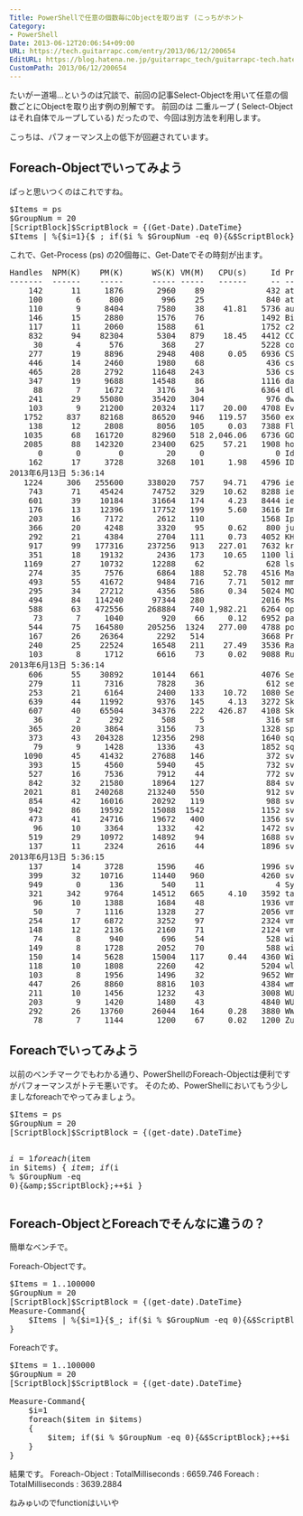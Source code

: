 ```yaml
---
Title: PowerShellで任意の個数毎にObjectを取り出す (こっちがホント
Category:
- PowerShell
Date: 2013-06-12T20:06:54+09:00
URL: https://tech.guitarrapc.com/entry/2013/06/12/200654
EditURL: https://blog.hatena.ne.jp/guitarrapc_tech/guitarrapc-tech.hatenablog.com/atom/entry/11696248318757675749
CustomPath: 2013/06/12/200654
---
```


たいがー道場...というのは冗談で、前回の記事Select-Objectを用いて任意の個数ごとにObjectを取り出す例の別解です。
前回のは 二重ループ ( Select-Objectはそれ自体でループしている) だったので、今回は別方法を利用します。

こっちは、パフォーマンス上の低下が回避されています。



<h2>Foreach-Objectでいってみよう</h2>
ぱっと思いつくのはこれですね。
<pre class="brush: powershell">
$Items = ps
$GroupNum = 20
[ScriptBlock]$ScriptBlock = {(Get-Date).DateTime}
$Items | %{$i=1}{$_; if($i % $GroupNum -eq 0){&amp;$ScriptBlock};++$i}
</pre>

これで、Get-Process (ps) の20個毎に、Get-Dateでその時刻が出ます。
<pre class="brush: powershell">
Handles  NPM(K)    PM(K)      WS(K) VM(M)   CPU(s)     Id ProcessName
-------  ------    -----      ----- -----   ------     -- -----------
	142      11     1876       2960    89             432 atieclxx
	100       6      800        996    25             840 atiesrxx
	110       9     8404       7580    38    41.81   5736 audiodg
	146      15     2880       1576    76            1492 BingDesktopUpdater
	117      11     2060       1588    61            1752 c2c_service
	832      94    82304       5304   879    18.45   4412 CCC
	 30       4      576        368    27            5228 conhost
	277      19     8896       2948   408     0.05   6936 CSISYN~1
	446      14     2460       1980    68             436 csrss
	465      28     2792      11648   243             536 csrss
	347      19     9688      14548    86            1116 dasHost
	 88       7     1672       3176    34            6364 dllhost
	241      29    55080      35420   304             976 dwm
	103       9    21200      20324   117    20.00   4708 Everything-1.2.1.421b
   1752     837    82168      86520   946   119.57   3560 explorer
	138      12     2808       8056   105     0.03   7388 FlashUtil_ActiveX
   1035      68   161720      82960   518 2,046.06   6736 GOM
   2085      88   142320      23400   625    57.21   1908 holLaunchPadOnline
	  0       0        0         20     0               0 Idle
	162      17     3728       3268   101     1.98   4596 IDM
2013年6月13日 5:36:14
   1224     306   255600     338020   757    94.71   4796 iexplore
	743      71    45424      74752   329    10.62   8288 iexplore
	601      39    10184      31664   174     4.23   8444 iexplore
	176      13    12396      17752   199     5.60   3616 ImeBroker
	203      16     7172       2612   110            1568 IpOverUsbSvc
	366      20     4248       3320    95     0.62    800 jusched
	292      21     4384       2704   111     0.73   4052 KHALMNPR
	917      99   177316     237256   913   227.01   7632 krile
	351      18    19132       2436   173    10.65   1100 lightscreen
   1169      27    10732      12288    62             628 lsass
	274      35     7576       6864   188    52.78   4516 MagicFormation
	493      55    41672       9484   716     7.71   5012 mmc
	295      34    27212       4356   586     0.34   5024 MOM
	494      84   114240      97344   280            2016 MsMpEng
	588      63   472556     268884   740 1,982.21   6264 opera
	 73       7     1040        920    66     0.12   6952 pageant
	544      75   164580     205256  1324   277.00   4788 powershell_ise
	167      26    26364       2292   514            3668 PresentationFontCache
	240      25    22524      16548   211    27.49   3536 RaUI
	103       8     1712       6616    73     0.02   9088 RuntimeBroker
2013年6月13日 5:36:14
	606      55    30892      10144   661            4076 SearchIndexer
	279      11     7316       7828    36             612 services
	253      21     6164       2400   133    10.72   1080 SetPoint
	639      44    11992       9376   145     4.13   3272 SkyDrive
	607      40    65504      34376   222   426.87   4108 Skype
	 36       2      292        508     5             316 smss
	365      20     3864       3156    73            1328 spoolsv
	373      43   204328      12356   298            1640 sqlservr
	 79       9     1428       1336    43            1852 sqlwriter
   1090      45    41432      27688   146             372 svchost
	393      15     4560       5940    45             732 svchost
	527      16     7536       7912    44             772 svchost
	842      32    21580      18964   127             884 svchost
   2021      81   240268     213240   550             912 svchost
	854      42    16016      20292   119             988 svchost
	942      86    19592      15088  1542            1152 svchost
	473      41    24716      19672   400            1356 svchost
	 96      10     3364       1332    42            1472 svchost
	519      29    10972      14892    94            1688 svchost
	137      11     2324       2616    44            1896 svchost
2013年6月13日 5:36:15
	137      14     3728       1596    46            1996 svchost
	399      32    10716      11440   960            4260 svchost
	949       0      136        540    11               4 System
	321     342     9764      14512   665     4.10   3592 taskhostex
	 96      10     1388       1684    48            1936 vmnat
	 50       7     1116       1328    27            2056 vmnetdhcp
	254      17     6872       3252    97            2324 vmware-authd
	148      12     2136       2160    71            2124 vmware-usbarbitrator64
	 74       8      940        696    54             528 wininit
	149       8     1728       2052    70             588 winlogon
	150      14     5628      15004   117     0.44   4360 WinSCP
	118      10     1808       2260    42            5204 wlanext
	103       8     1956       1496    32            9652 WmiPrvSE
	447      26     8860       8816   103            4384 wmpnetwk
	211      10     1456       1232    43            3008 WUDFHost
	203       9     1420       1480    43            4840 WUDFHost
	292      26    13760      26044   164     0.28   3880 WWAHost
	 78       7     1144       1200    67     0.02   1200 ZuneLauncher
</pre>

<h2>Foreachでいってみよう</h2>
以前のベンチマークでもわかる通り、PowerShellのForeach-Objectは便利ですがパフォーマンスがトテモ悪いです。
そのため、PowerShellにおいてもう少しましなforeachでやってみましょう。
<pre class="brush: powershell">
$Items = ps
$GroupNum = 20
[ScriptBlock]$ScriptBlock = {(get-date).DateTime}

$i=1
foreach($item in $items)
{
	$item; if($i % $GroupNum -eq 0){&amp;$ScriptBlock};++$i
}
</pre>

<h2>Foreach-ObjectとForeachでそんなに違うの？</h2>
簡単なベンチで。

Foreach-Objectです。
<pre class="brush: powershell">
$Items = 1..100000
$GroupNum = 20
[ScriptBlock]$ScriptBlock = {(get-date).DateTime}
Measure-Command{
	$Items | %{$i=1}{$_; if($i % $GroupNum -eq 0){&amp;$ScriptBlock};++$i}
}
</pre>

Foreachです。
<pre class="brush: powershell">
$Items = 1..100000
$GroupNum = 20
[ScriptBlock]$ScriptBlock = {(get-date).DateTime}

Measure-Command{
	$i=1
	foreach($item in $items)
	{
		$item; if($i % $GroupNum -eq 0){&amp;$ScriptBlock};++$i
	}
}
</pre>

結果です。
Foreach-Object : TotalMilliseconds : 6659.746
Foreach : TotalMilliseconds : 3639.2884


ねみゅいのでfunctionはいいや
